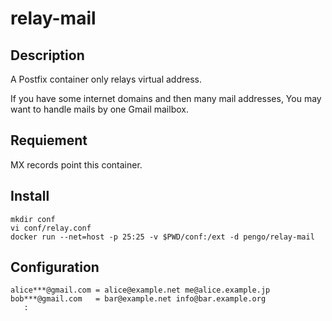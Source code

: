 # relay-mail

## Description

A Postfix container only relays virtual address.

If you have some internet domains and then many mail addresses,
You may want to handle mails by one Gmail mailbox.

## Requiement

MX records point this container.

## Install

```shell
mkdir conf
vi conf/relay.conf
docker run --net=host -p 25:25 -v $PWD/conf:/ext -d pengo/relay-mail
```

## Configuration

```
alice***@gmail.com = alice@example.net me@alice.example.jp
bob***@gmail.com   = bar@example.net info@bar.example.org
   :
```
